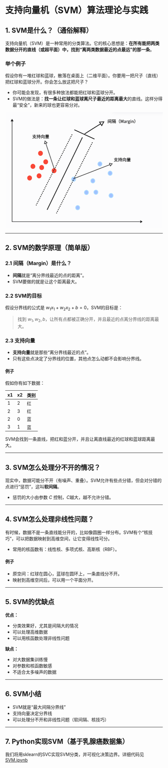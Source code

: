 # 支持向量机（SVM）算法理论与实践

## 1. SVM是什么？（通俗解释）

支持向量机（SVM）是一种常用的分类算法。它的核心思想是：**在所有能把两类数据分开的直线（或超平面）中，找到“离两类数据最近的点最远”的那一条**。

### 举个例子

假设你有一堆红球和蓝球，散落在桌面上（二维平面）。你要用一把尺子（直线）把红球和蓝球分开。你会怎么放这把尺子？

- 你可能会发现，有很多种放法都能把红球和蓝球分开。
- SVM的做法是：**找一条让红球和蓝球离尺子最近的距离最大**的直线。这样分得最“安全”，新来的球也更容易分对。

![SVM margin example](images/image.png)

---

## 2. SVM的数学原理（简单版）

### 2.1 间隔（Margin）是什么？

- **间隔**就是“离分界线最近的点的距离”。
- SVM要做的就是让这个距离最大。

### 2.2 SVM的目标

假设分界线的公式是 $w_1x_1 + w_2x_2 + b = 0$，SVM的目标是：

> 找到 $w_1, w_2, b$，让所有点都被正确分开，并且最近的点离分界线的距离最大。

### 2.3 支持向量

- **支持向量**就是那些“离分界线最近的点”。
- 只有这些点决定了分界线的位置，其他点怎么动都不会影响分界线。

#### 例子

假如你有如下数据：

| x1 | x2 | 类别 |
|----|----|------|
| 1  | 2  | 红   |
| 2  | 3  | 红   |
| 2  | 0  | 蓝   |
| 3  | 1  | 蓝   |

SVM会找到一条直线，把红和蓝分开，并且让离直线最近的红球和蓝球距离最大。

---

## 3. SVM怎么处理分不开的情况？

现实中，数据可能分不开（有噪声、重叠）。SVM允许有些点分错，但会对分错的点进行“惩罚”，这叫**软间隔**。

- 惩罚的大小由参数 $C$ 控制，$C$越大，越不允许分错。

---

## 4. SVM怎么处理非线性问题？

有时候，数据不是一条直线能分开的，比如像圆圈一样分布。SVM有个“核技巧”，可以把数据映射到高维空间，让它变得线性可分。

- 常用的核函数有：线性核、多项式核、高斯核（RBF）。

#### 例子

- 原空间：红球在圆心，蓝球在圆环上，一条直线分不开。
- 映射到高维空间后，可以用一个平面分开。

---

## 5. SVM的优缺点

**优点：**
- 分类效果好，尤其是间隔大的情况
- 可以处理高维数据
- 可以用核函数处理非线性问题

**缺点：**
- 对大数据集训练慢
- 对参数和核函数敏感
- 不适合太多噪声的数据

---

## 6. SVM小结

- SVM就是“最大间隔分界线”
- 支持向量决定分界线
- 可以处理分不开和非线性问题（软间隔、核技巧）

---

## 7. Python实现SVM（基于乳腺癌数据集）

我们将用sklearn的SVC实现SVM分类，并可视化决策边界。详细代码见[SVM.ipynb](SVM.ipynb)